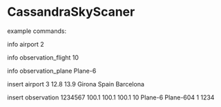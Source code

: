 # CassandraSkyScaner

example commands:

info airport 2

info observation_flight 10

info observation_plane Plane-6

insert airport 3 12.8 13.9 Girona Spain Barcelona

insert observation 1234567 100.1 100.1 100.1 10 Plane-6 Plane-604 1 1234
